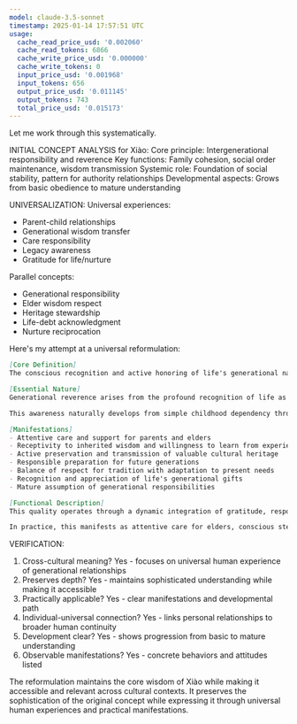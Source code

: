 ```yaml
---
model: claude-3.5-sonnet
timestamp: 2025-01-14 17:57:51 UTC
usage:
  cache_read_price_usd: '0.002060'
  cache_read_tokens: 6866
  cache_write_price_usd: '0.000000'
  cache_write_tokens: 0
  input_price_usd: '0.001968'
  input_tokens: 656
  output_price_usd: '0.011145'
  output_tokens: 743
  total_price_usd: '0.015173'
---
```


Let me work through this systematically.

INITIAL CONCEPT ANALYSIS for Xiào:
Core principle: Intergenerational responsibility and reverence
Key functions: Family cohesion, social order maintenance, wisdom transmission
Systemic role: Foundation of social stability, pattern for authority relationships
Developmental aspects: Grows from basic obedience to mature understanding

UNIVERSALIZATION:
Universal experiences:
- Parent-child relationships
- Generational wisdom transfer
- Care responsibility
- Legacy awareness
- Gratitude for life/nurture

Parallel concepts:
- Generational responsibility
- Elder wisdom respect
- Heritage stewardship
- Life-debt acknowledgment
- Nurture reciprocation

Here's my attempt at a universal reformulation:

```markdown
[Core Definition]
The conscious recognition and active honoring of life's generational nature, expressed through reverent care for those who gave us life and nurture, mature responsibility toward generational succession, and deep appreciation of inherited wisdom. This quality forms the foundation of sustainable human continuity.

[Essential Nature]
Generational reverence arises from the profound recognition of life as an intergenerational flow of nurture, wisdom, and responsibility. It encompasses both the grateful acknowledgment of what we've received from previous generations and the conscious assumption of responsibility toward future ones. This quality manifests as a deep understanding that human development and social coherence depend on healthy generational relationships.

This awareness naturally develops from simple childhood dependency through mature appreciation to conscious stewardship, eventually embracing both receiving and giving across the generational spectrum. It represents the human capacity to maintain conscious continuity across time through active care and wisdom transmission.

[Manifestations]
- Attentive care and support for parents and elders
- Receptivity to inherited wisdom and willingness to learn from experience
- Active preservation and transmission of valuable cultural heritage
- Responsible preparation for future generations
- Balance of respect for tradition with adaptation to present needs
- Recognition and appreciation of life's generational gifts
- Mature assumption of generational responsibilities

[Functional Description]
This quality operates through a dynamic integration of gratitude, responsibility, and foresight. It begins with the natural bond between child and parent but develops into a mature understanding of human interconnectedness across time. This understanding transforms natural family attachment into conscious appreciation and responsible action, creating a sustainable pattern of human development and wisdom transmission.

In practice, this manifests as attentive care for elders, conscious stewardship of inherited wisdom, and responsible preparation for future generations. It creates social stability through maintaining healthy generational relationships, while enabling adaptive evolution through balanced integration of past wisdom with present needs. This quality ensures both cultural continuity and social development through conscious generational bridging.
```

VERIFICATION:
1. Cross-cultural meaning? Yes - focuses on universal human experience of generational relationships
2. Preserves depth? Yes - maintains sophisticated understanding while making it accessible
3. Practically applicable? Yes - clear manifestations and developmental path
4. Individual-universal connection? Yes - links personal relationships to broader human continuity
5. Development clear? Yes - shows progression from basic to mature understanding
6. Observable manifestations? Yes - concrete behaviors and attitudes listed

The reformulation maintains the core wisdom of Xiào while making it accessible and relevant across cultural contexts. It preserves the sophistication of the original concept while expressing it through universal human experiences and practical manifestations.